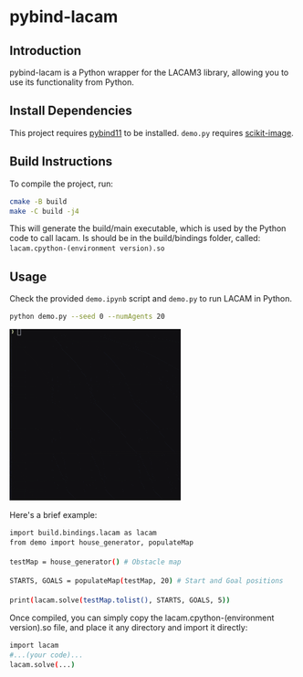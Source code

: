# pybind-lacam

## Introduction
pybind-lacam is a Python wrapper for the LACAM3 library, allowing you to use its functionality from Python.

## Install Dependencies
This project requires [pybind11](https://pybind11.readthedocs.io/en/stable/installing.html) to be installed.
`demo.py` requires [scikit-image](https://scikit-image.org/).

## Build Instructions
To compile the project, run:
```bash
cmake -B build
make -C build -j4
```
This will generate the build/main executable, which is used by the Python code to call lacam.
Is should be in the build/bindings folder, called: `lacam.cpython-(environment version).so`

## Usage

Check the provided `demo.ipynb` script and `demo.py` to run LACAM in Python.

```bash
python demo.py --seed 0 --numAgents 20
```

![](./assets/demo.gif)

Here's a brief example:

```bash
import build.bindings.lacam as lacam
from demo import house_generator, populateMap

testMap = house_generator() # Obstacle map

STARTS, GOALS = populateMap(testMap, 20) # Start and Goal positions

print(lacam.solve(testMap.tolist(), STARTS, GOALS, 5))
```

Once compiled, you can simply copy the lacam.cpython-(environment version).so file, and place it any directory and import it directly:

```bash
import lacam
#...(your code)...
lacam.solve(...)

```
